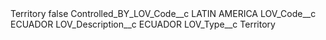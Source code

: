<?xml version="1.0" encoding="UTF-8"?>
<CustomMetadata xmlns="http://soap.sforce.com/2006/04/metadata" xmlns:xsi="http://www.w3.org/2001/XMLSchema-instance" xmlns:xsd="http://www.w3.org/2001/XMLSchema">
    <label>Territory</label>
    <protected>false</protected>
    <values>
        <field>Controlled_BY_LOV_Code__c</field>
        <value xsi:type="xsd:string">LATIN AMERICA</value>
    </values>
    <values>
        <field>LOV_Code__c</field>
        <value xsi:type="xsd:string">ECUADOR</value>
    </values>
    <values>
        <field>LOV_Description__c</field>
        <value xsi:type="xsd:string">ECUADOR</value>
    </values>
    <values>
        <field>LOV_Type__c</field>
        <value xsi:type="xsd:string">Territory</value>
    </values>
</CustomMetadata>
